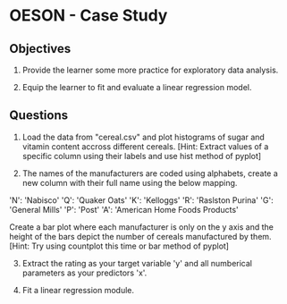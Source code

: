 # OESON - Case Study

## Objectives

1. Provide the learner some more practice for exploratory data analysis.

2. Equip the learner to fit and evaluate a linear regression model.

## Questions

1. Load the data from "cereal.csv" and plot histograms of sugar and vitamin content accross different cereals.
[Hint: Extract values of a specific column using their labels and use hist method of pyplot]

2. The names of the manufacturers are coded using alphabets, create a new column with their full name using the below mapping.

'N': 'Nabisco'
'Q': 'Quaker Oats'
'K': 'Kelloggs'
'R': 'Raslston Purina'
'G': 'General Mills'
'P': 'Post'
'A': 'American Home Foods Products'

Create a bar plot where each manufacturer is only on the y axis and the height of the bars depict the number of cereals manufactured by them.
[Hint: Try using countplot this time or bar method of pyplot]

3. Extract the rating as your target variable 'y' and all numberical parameters as your predictors 'x'.

4. Fit a linear regression module. 
